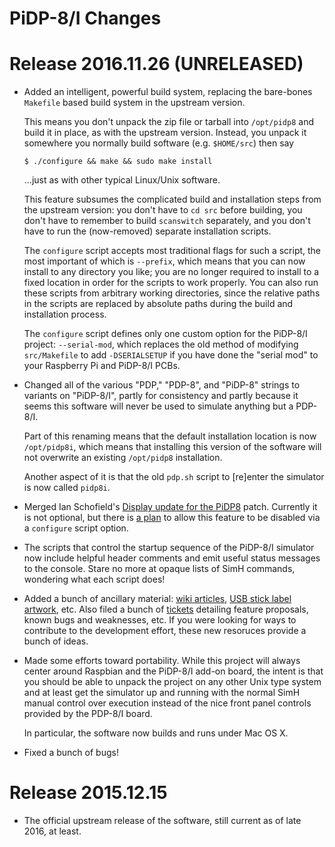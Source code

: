 # PiDP-8/I Changes


# Release 2016.11.26 (UNRELEASED)

*   Added an intelligent, powerful build system, replacing the
    bare-bones `Makefile` based build system in the upstream version.

    This means you don't unpack the zip file or tarball into
    `/opt/pidp8` and build it in place, as with the upstream version.
    Instead, you unpack it somewhere you normally build software
    (e.g. `$HOME/src`) then say

        $ ./configure && make && sudo make install

    ...just as with other typical Linux/Unix software.
    
    This feature subsumes the complicated build and installation
    steps from the upstream version: you don't have to `cd src`
    before building, you don't have to remember to build `scanswitch`
    separately, and you don't have to run the (now-removed) separate
    installation scripts.

    The `configure` script accepts most traditional flags for such
    a script, the most important of which is `--prefix`, which means
    that you can now install to any directory you like; you are no
	longer required to install to a fixed location in order for
	the scripts to work properly.  You can also run these scripts
	from arbitrary working directories, since the relative paths
	in the scripts are replaced by absolute paths during the
	build and installation process.

    The `configure` script defines only one custom option for the
    PiDP-8/I project: `--serial-mod`, which replaces the old method
    of modifying `src/Makefile` to add `-DSERIALSETUP` if you have
	done the "serial mod" to your Raspberry Pi and PiDP-8/I PCBs.

*   Changed all of the various "PDP," "PDP-8", and "PiDP-8" strings to
    variants on "PiDP-8/I", partly for consistency and partly because
    it seems this software will never be used to simulate anything but
    a PDP-8/I.

    Part of this renaming means that the default installation location
    is now `/opt/pidp8i`, which means that installing this version
    of the software will not overwrite an existing `/opt/pidp8`
    installation.

    Another aspect of it is that the old `pdp.sh` script to [re]enter
    the simulator is now called `pidp8i`.

*   Merged Ian Schofield's [Display update for the
    PiDP8](https://groups.google.com/forum/#!topic/pidp-8/fmjt7AD1gIA)
    patch.  Currently it is not optional, but there is [a
	plan](https://tangentsoft.com/pidp8i/tktview?name=e06f8ae936)
	to allow this feature to be disabled via a `configure`
	script option.

*   The scripts that control the startup sequence of the PiDP-8/I
    simulator now include helpful header comments and emit useful
    status messages to the console.  Stare no more at opaque lists
    of SimH commands, wondering what each script does!

*   Added a bunch of ancillary material: [wiki articles][1], [USB
    stick label artwork][2], etc. Also filed a bunch of [tickets][3]
	detailing feature proposals, known bugs and weaknesses, etc. If
	you were looking for ways to contribute to the development
	effort, these new resoruces provide a bunch of ideas.

*   Made some efforts toward portability.  While this project will
    always center around Raspbian and the PiDP-8/I add-on board,
    the intent is that you should be able to unpack the project on
    any other Unix type system and at least get the simulator up and
    running with the normal SimH manual control over execution instead
    of the nice front panel controls provided by the PDP-8/I board.

    In particular, the software now builds and runs under Mac OS X.

*   Fixed a bunch of bugs!


[1]: https://tangentsoft.com/pidp8i/wcontent
[2]: https://tangentsoft.com/pidp8i/dir?c=trunk&name=labels
[3]: https://tangentsoft.com/pidp8i/tickets


# Release 2015.12.15

*   The official upstream release of the software, still current as of
    late 2016, at least.
